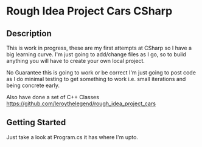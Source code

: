 # Rough Idea Project Cars CSharp

## Description

This is work in progress, these are my first attempts at CSharp so I have a big learning curve.
I'm just going to add/change files as I go, so to build anything you will have to create your own local project.

No Guarantee this is going to work or be correct I'm just going to post code as I do minimal testing to get something to work i.e. small iterations and being concrete early.

Also have done a set of C++ Classes https://github.com/leroythelegend/rough_idea_project_cars

## Getting Started

Just take a look at Program.cs it has where I'm upto.
